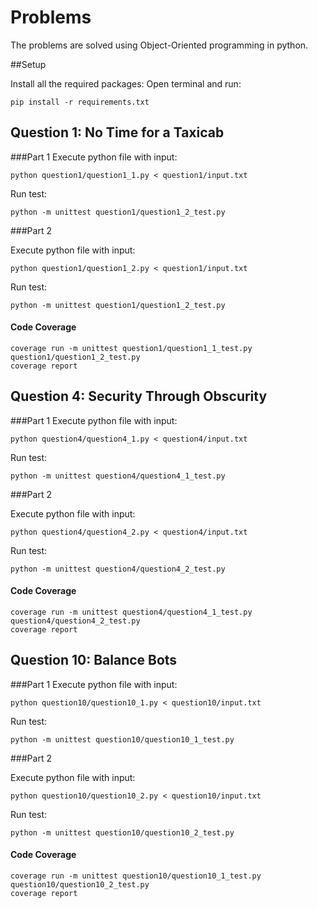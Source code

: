 # Problems
The problems are solved using Object-Oriented programming in python.


##Setup

Install all the required packages:
Open terminal and run:
```
pip install -r requirements.txt
```



## Question 1: No Time for a Taxicab 

###Part 1 
Execute python file with input:
```
python question1/question1_1.py < question1/input.txt
```
Run test:
```
python -m unittest question1/question1_2_test.py
```

###Part 2

Execute python file with input:
```
python question1/question1_2.py < question1/input.txt
```
Run test:
```
python -m unittest question1/question1_2_test.py
```

#### Code Coverage
```
coverage run -m unittest question1/question1_1_test.py question1/question1_2_test.py
coverage report 
```


## Question 4: Security Through Obscurity 

###Part 1 
Execute python file with input:
```
python question4/question4_1.py < question4/input.txt
```
Run test:
```
python -m unittest question4/question4_1_test.py
```

###Part 2

Execute python file with input:
```
python question4/question4_2.py < question4/input.txt
```
Run test:
```
python -m unittest question4/question4_2_test.py
```

#### Code Coverage
```
coverage run -m unittest question4/question4_1_test.py question4/question4_2_test.py
coverage report 
```


## Question 10: Balance Bots

###Part 1 
Execute python file with input:
```
python question10/question10_1.py < question10/input.txt
```
Run test:
```
python -m unittest question10/question10_1_test.py
```

###Part 2

Execute python file with input:
```
python question10/question10_2.py < question10/input.txt
```
Run test:
```
python -m unittest question10/question10_2_test.py
```

#### Code Coverage
```
coverage run -m unittest question10/question10_1_test.py question10/question10_2_test.py
coverage report 
```

